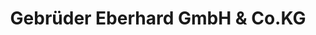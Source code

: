 ---
title: "Gebrüder Eberhard GmbH & Co.KG"
url: /heilbronn/gebrueder-eberhard-gmbh-und-co-kg/
shop: Möbel
---